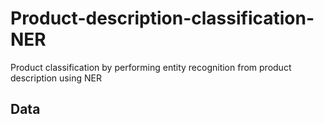 # Product-description-classification-NER
Product classification by performing entity recognition from product description using NER
## Data
